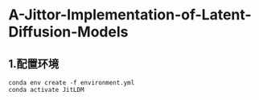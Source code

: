 # A-Jittor-Implementation-of-Latent-Diffusion-Models

## 1.配置环境

````
conda env create -f environment.yml
conda activate JitLDM
````
